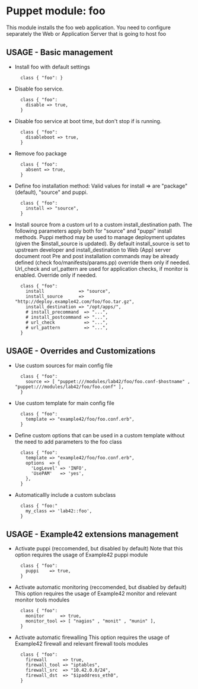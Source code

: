 # Puppet module: foo

This module installs the foo web application.
You need to configure separately the Web or Application Server that is going to host foo


## USAGE - Basic management
* Install foo with default settings

        class { "foo": }

* Disable foo service.

        class { "foo":
          disable => true,
        }

* Disable foo service at boot time, but don't stop if is running.

        class { "foo":
          disableboot => true,
        }

* Remove foo package

        class { "foo":
          absent => true,
        }

* Define foo installation method: Valid values for install => are "package" (default), "source" and puppi.

        class { "foo":
          install => "source",
        }

* Install source from a custom url to a custom install_destination path.
  The following parameters apply both for "source" and "puppi" install methods.
  Puppi method may be used to manage deployment updates (given the $install_source is updated).
  By default install_source is set to upstream developer and install_destination to Web (App) server document root
  Pre and post installation commands may be already defined (check foo/manifests/params.pp) override them only if needed.
  Url_check and url_pattern are used for application checks, if monitor is enabled. Override only if needed.

        class { "foo":
          install             => "source",
          install_source      => "http://deploy.example42.com/foo/foo.tar.gz",
          install_destination => "/opt/apps/",
          # install_precommand  => "...",
          # install_postcommand => "...",
          # url_check           => "...",
          # url_pattern         => "...",
        }



## USAGE - Overrides and Customizations
* Use custom sources for main config file 

        class { "foo":
          source => [ "puppet:///modules/lab42/foo/foo.conf-$hostname" , "puppet:///modules/lab42/foo/foo.conf" ], 
        }

* Use custom template for main config file 

        class { "foo":
          template => "example42/foo/foo.conf.erb",      
        }

* Define custom options that can be used in a custom template without the
  need to add parameters to the foo class

        class { "foo":
          template => "example42/foo/foo.conf.erb",    
          options  => {
            'LogLevel' => 'INFO',
            'UsePAM'   => 'yes',
          },
        }

* Automaticallly include a custom subclass

        class { "foo:"
          my_class => 'lab42::foo',
        }


## USAGE - Example42 extensions management 
* Activate puppi (reccomended, but disabled by default)
  Note that this option requires the usage of Example42 puppi module

        class { "foo": 
          puppi    => true,
        }

* Activate automatic monitoring (reccomended, but disabled by default)
  This option requires the usage of Example42 monitor and relevant monitor tools modules

        class { "foo":
          monitor      => true,
          monitor_tool => [ "nagios" , "monit" , "munin" ],
        }

* Activate automatic firewalling 
  This option requires the usage of Example42 firewall and relevant firewall tools modules

        class { "foo":       
          firewall      => true,
          firewall_tool => "iptables",
          firewall_src  => "10.42.0.0/24",
          firewall_dst  => "$ipaddress_eth0",
        }


